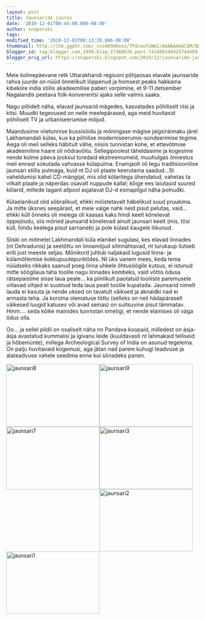 ```yaml
---
layout: post
title: Jaunsaride juures
date: '2010-12-01T00:44:00.000-08:00'
author: snaperski
tags: 
modified_time: '2010-12-03T00:13:20.886-08:00'
thumbnail: http://lh6.ggpht.com/_vco4H3HOxoo/TPdcwuToNmI/AAAAAAAACQM/QDVaU6b_EJs/s72-c/jaunsari8_thumb2.jpg?imgmax=800
blogger_id: tag:blogger.com,1999:blog-27368038.post-741808349425744469
blogger_orig_url: https://snaperski.blogspot.com/2010/12/jaunsaride-juures.html
---
```

Meie kolmepäevane retk Uttarakhandi regiooni põhjaosas elavate jaunsaride rahva juurde on nüüd õnnelikult lõppenud ja homsest peaks hakkama kibekiire india stiilis akadeemilise paberi vorpimine, et 9-11 detsember Nagalandis peetava folk-konverentsi ajaks selle valmis saaks.

Nagu piltidelt näha, elavad jaunsarid mägedes, kasvatades põhiliselt riisi ja kitsi. Muudki tegevused on neile meelepärased, aga meid huvitasid põhiliselt TV ja urbaniseerumise mõjud. 

Maandusime viietunnise bussisõidu ja mõningase mägise jalgsirännaku järel Lakhamandali külas, kus ka põhilise moderniseerumis-sondeerimise tegime.  Aega oli meil selleks häbitult vähe, niisiis tunnistan kohe, et ettevõtmise akadeemiline haare oli nõdravõitu. Sellegipoolest täheldasime ja kogesime nende kolme päeva jooksul toredaid ekstreemumeid, muuhulgas õnnestus meil ennast sokutada vahvasse külapulma. Enamjaolt oli tegu traditsioonilise jaunsari stiilis pulmaga, kuid nt DJ oli plaate keerutama saadud…St vaheldumisi kahel CD-mängijal, mis olid kõlaritega ühendatud, vahetas ta vilkalt plaate ja näperdas osavalt nuppude kallal; kõige ees laiutasid suured kõlarid, millede tagant allpool asjatavat DJ-d esmapilgul näha polnudki.

Külaelanikud olid sõbralikud, ehkki mõistetavalt häbelikud suud pruukima. Ja mitte üksnes seepärast, et meie valge nahk neid pisut pelutas, vaid… ehkki küll õnneks oli meiega oli kaasas kaks hindi keelt kõnelevat õppejõudu, siis mõned jaunsarid kõnelevad ainult jaunsari keelt (mis, tõsi küll, hindu keelega pisut sarnaneb) ja pole külast kaugele liikunud. 

Siiski on mitmetel Lakhmandali küla elanikel sugulasi, kes elavad linnades (nt Dehradunis) ja seetõttu on linnamõjud silmnähtavad, nt turukaup ilutseb eriti just meeste seljas. Mõnikord juhtub naljakaid lugusid linna- ja külamõtlemise kokkupuutepunktides. Nt üks vanem mees, keda tema nüüdseks rikkaks saanud poeg linna uhkele õhtusöögile kutsus, ei istunud mitte söögilaua taha toolile nagu linnades kombeks, vaid võttis õdusa rätsepaistme sisse laua peale… ka piinlikult paotatud tooliiste paremusele viitavad vihjed ei suutnud teda laua pealt toolile kupatada. Jaunsarid nimelt lauda ei kasuta ja nende uksed on tavatult väiksed ja aknaidki nad ei armasta teha. Ja korstna olematuse tõttu (selleks on neil hädapäraselt väikesed luugid katuses või avad seinas) on suitsuvine pisut lämmatav. Hmm…. seda kõike mainides tunnistan ometigi, et nende elamises oli väga õdus olla.

Oo… ja sellel pildil on osaliselt näha nn Pandava koopaid, milledest on äsja-äsja avastatud kummalisi ja igivanu leide (kuuldavasti nt lahmakaid telliseid ja hõbemünte), millega Archeological Survey of India on asunud tegelema. On palju huvitavaid kogemusi, aga jätan nad parem kuhugi teadvuse ja alateadvuse vahele seedima enne kui sõnadeks panen.

<a href="http://lh5.ggpht.com/_vco4H3HOxoo/TPdcqKmBtLI/AAAAAAAACQI/_2tuOXUSLig/s1600-h/jaunsari84.jpg"><img style="border-width: 0px; display: inline; margin-left: 0px; margin-right: 0px;" title="jaunsari8" alt="jaunsari8" src="http://lh6.ggpht.com/_vco4H3HOxoo/TPdcwuToNmI/AAAAAAAACQM/QDVaU6b_EJs/jaunsari8_thumb2.jpg?imgmax=800" align="left" border="0" width="244" height="164" />
<a href="http://lh6.ggpht.com/_vco4H3HOxoo/TPdds5sTLiI/AAAAAAAACQw/4rDlhgjfkkg/s1600-h/jaunsari94.jpg"><img style="border-width: 0px; display: inline; margin-left: 0px; margin-right: 0px;" title="jaunsari9" alt="jaunsari9" src="http://lh6.ggpht.com/_vco4H3HOxoo/TPddvOZO1cI/AAAAAAAACQ0/OieC0TcaJ_g/jaunsari9_thumb2.jpg?imgmax=800" align="left" border="0" width="244" height="164" /></a> 
  <a href="http://lh4.ggpht.com/_vco4H3HOxoo/TPddjp9q9-I/AAAAAAAACQo/M5RpCSk4_d0/s1600-h/jaunsari74.jpg"><img style="border-width: 0px; display: inline; margin-left: 0px; margin-right: 0px;" title="jaunsari7" alt="jaunsari7" src="http://lh5.ggpht.com/_vco4H3HOxoo/TPddnutTPTI/AAAAAAAACQs/XQ-3vR5xg2o/jaunsari7_thumb2.jpg?imgmax=800" align="left" border="0" width="244" height="164" /></a>
  <a href="http://lh5.ggpht.com/_vco4H3HOxoo/TPddVJ_pPXI/AAAAAAAACQg/Azh2XyouyvM/s1600-h/jaunsari34.jpg"><img style="border-width: 0px; display: inline; margin-left: 0px; margin-right: 0px;" title="jaunsari3" alt="jaunsari3" src="http://lh4.ggpht.com/_vco4H3HOxoo/TPddXogqnAI/AAAAAAAACQk/HcgL4Ly_bsY/jaunsari3_thumb2.jpg?imgmax=800" align="left" border="0" width="244" height="163" /></a>
  <a href="http://lh6.ggpht.com/_vco4H3HOxoo/TPddKfGRxvI/AAAAAAAACQY/yQYUobivdRc/s1600-h/jaunsari24.jpg"><img style="border-width: 0px; display: inline; margin-left: 0px; margin-right: 0px;" title="jaunsari2" alt="jaunsari2" src="http://lh5.ggpht.com/_vco4H3HOxoo/TPddOr7r-RI/AAAAAAAACQc/9aIPzzPvXQo/jaunsari2_thumb2.jpg?imgmax=800" align="left" border="0" width="244" height="163" /></a>
  <a href="http://lh4.ggpht.com/_vco4H3HOxoo/TPdc_exzmcI/AAAAAAAACQQ/U6_5z5a6D5Q/s1600-h/jaunsari15.jpg"><img style="border-width: 0px; display: inline; margin-left: 0px; margin-right: 0px;" title="jaunsari1" alt="jaunsari1" src="http://lh4.ggpht.com/_vco4H3HOxoo/TPddClg6X-I/AAAAAAAACQU/yMtuYFie-ok/jaunsari1_thumb3.jpg?imgmax=800" align="left" border="0" width="244" height="163" /></a>
